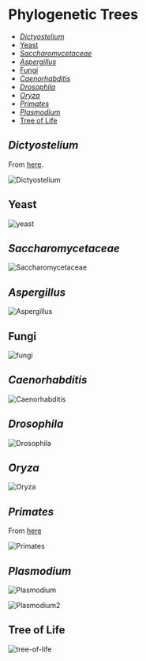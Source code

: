 # Phylogenetic Trees

[TOC]: # " "
- [*Dictyostelium*](#dictyostelium)
- [Yeast](#yeast)
- [*Saccharomycetaceae*](#saccharomycetaceae)
- [*Aspergillus*](#aspergillus)
- [Fungi](#fungi)
- [*Caenorhabditis*](#caenorhabditis)
- [*Drosophila*](#drosophila)
- [*Oryza*](#oryza)
- [*Primates*](#primates)
- [*Plasmodium*](#plasmodium)
- [Tree of Life](#tree-of-life)


## *Dictyostelium*

From [here](http://dev.biologists.org/content/138/3/387).

![Dictyostelium](images/Dictyostelium.jpeg)

## Yeast

![yeast](images/yeast.png)

## *Saccharomycetaceae*


![Saccharomycetaceae](images/Saccharomycetaceae.png)


## *Aspergillus*

![Aspergillus](images/Aspergillus.png)

## Fungi

![fungi](images/fungi.png)

## *Caenorhabditis*

![Caenorhabditis](images/Caenorhabditis.jpeg)

## *Drosophila*

![Drosophila](images/Drosophila.png)

## *Oryza*

![Oryza](images/Oryza.png)

## *Primates*

From [here](https://doi.org/10.1016/j.tig.2005.06.012)

![Primates](images/Primates.jpg)

## *Plasmodium*

![Plasmodium](images/Plasmodium.png)

![Plasmodium2](images/Plasmodium2.png)

## Tree of Life

![tree-of-life](images/tree-of-life.png)
